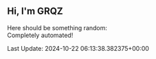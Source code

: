 ## Hi, I'm GRQZ
Here should be something random:  
Completely automated!

Last Update: 2024-10-22 06:13:38.382375+00:00
